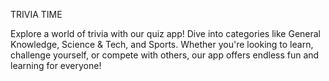 TRIVIA TIME

Explore a world of trivia with our quiz app! Dive into categories like General Knowledge, Science & Tech, and Sports. Whether you're looking to learn, challenge yourself, or compete with others, our app offers endless fun and learning for everyone!
